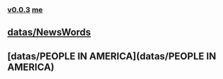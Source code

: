### [v0.0.3](https://github.com/littleflute/voa/edit/master/README.md) [me](https://littleflute.github.io/voa/)

## [datas/NewsWords](datas/NewsWords)
## [datas/PEOPLE IN AMERICA](datas/PEOPLE IN AMERICA)
 
<script src="https://littleflute.github.io/JavaScript/w3.js" ></script>
<script src="https://littleflute.github.io/JavaScript/blclass.js" ></script>
<script src="https://littleflute.github.io/JavaScript/blApp.js"></script>
